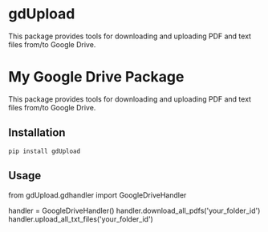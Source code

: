 # gdUpload
 This package provides tools for downloading and uploading PDF and text files from/to Google Drive.

 # My Google Drive Package

This package provides tools for downloading and uploading PDF and text files from/to Google Drive.

## Installation

`pip install gdUpload`



## Usage

from gdUpload.gdhandler import GoogleDriveHandler

handler = GoogleDriveHandler()
handler.download_all_pdfs('your_folder_id')
handler.upload_all_txt_files('your_folder_id')